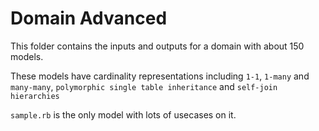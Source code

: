 # Domain Advanced

This folder contains the inputs and outputs for a domain with about 150 models.

These models have cardinality representations including `1-1`, `1-many` and `many-many`, `polymorphic single table inheritance` and `self-join hierarchies`

`sample.rb` is the only model with lots of usecases on it.